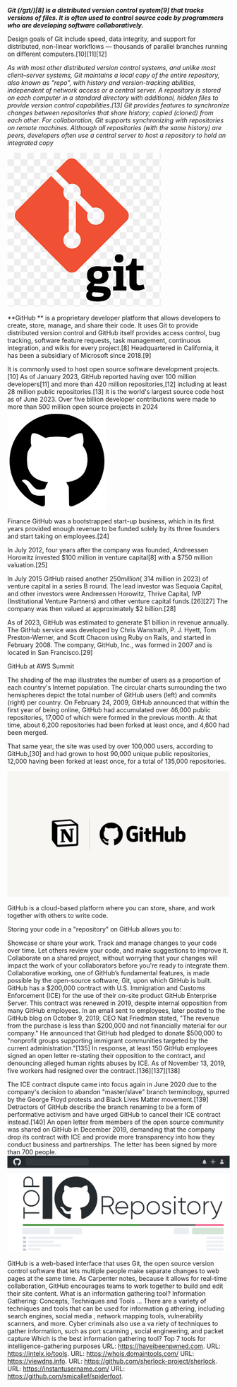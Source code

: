 ***Git (/ɡɪt/)[8] is a distributed version control system[9] that tracks versions of files. It is often used to control source code by programmers who are developing software collaboratively.***

Design goals of Git include speed, data integrity, and support for distributed, non-linear workflows — thousands of parallel branches running on different computers.[10][11][12]

*As with most other distributed version control systems, and unlike most client–server systems, Git maintains a local copy of the entire repository, also known as "repo", with history and version-tracking abilities, independent of network access or a central server. A repository is stored on each computer in a standard directory with additional, hidden files to provide version control capabilities.[13] Git provides features to synchronize changes between repositories that share history; copied (cloned) from each other. For collaboration, Git supports synchronizing with repositories on remote machines. Although all repositories (with the same history) are peers, developers often use a central server to host a repository to hold an integrated copy*


![git](https://github.com/ParvizSodatov/poip/blob/main/png-clipart-computer-icons-pro-git-github-logo-text-logo-thumbnail.png?raw=true)

**GitHub ** is a proprietary developer platform that allows developers to create, store, manage, and share their code. It uses Git to provide distributed version control and GitHub itself provides access control, bug tracking, software feature requests, task management, continuous integration, and wikis for every project.[8] Headquartered in California, it has been a subsidiary of Microsoft since 2018.[9]

It is commonly used to host open source software development projects.[10] As of January 2023, GitHub reported having over 100 million developers[11] and more than 420 million repositories,[12] including at least 28 million public repositories.[13] It is the world's largest source code host as of June 2023. Over five billion developer contributions were made to more than 500 million open source projects in 2024
![gitkhub](https://github.com/ParvizSodatov/poip/blob/main/%D0%91%D0%B5%D0%B7%20%D0%BD%D0%B0%D0%B7%D0%B2%D0%B0%D0%BD%D0%B8%D1%8F.png?raw=true)




Finance
GitHub was a bootstrapped start-up business, which in its first years provided enough revenue to be funded solely by its three founders and start taking on employees.[24]

In July 2012, four years after the company was founded, Andreessen Horowitz invested $100 million in venture capital[8] with a $750 million valuation.[25]

In July 2015 GitHub raised another $250 million (~$314 million in 2023) of venture capital in a series B round. The lead investor was Sequoia Capital, and other investors were Andreessen Horowitz, Thrive Capital, IVP (Institutional Venture Partners) and other venture capital funds.[26][27] The company was then valued at approximately $2 billion.[28]

As of 2023, GitHub was estimated to generate $1 billion in revenue annually.
The GitHub service was developed by Chris Wanstrath, P. J. Hyett, Tom Preston-Werner, and Scott Chacon using Ruby on Rails, and started in February 2008. The company, GitHub, Inc., was formed in 2007 and is located in San Francisco.[29]


GitHub at AWS Summit

The shading of the map illustrates the number of users as a proportion of each country's Internet population. The circular charts surrounding the two hemispheres depict the total number of GitHub users (left) and commits (right) per country.
On February 24, 2009, GitHub announced that within the first year of being online, GitHub had accumulated over 46,000 public repositories, 17,000 of which were formed in the previous month. At that time, about 6,200 repositories had been forked at least once, and 4,600 had been merged.

That same year, the site was used by over 100,000 users, according to GitHub,[30] and had grown to host 90,000 unique public repositories, 12,000 having been forked at least once, for a total of 135,000 repositories.



![gitkhub](https://github.com/ParvizSodatov/poip/blob/main/GitHub.png?raw=true)

GitHub is a cloud-based platform where you can store, share, and work together with others to write code.

Storing your code in a "repository" on GitHub allows you to:

Showcase or share your work.
Track and manage changes to your code over time.
Let others review your code, and make suggestions to improve it.
Collaborate on a shared project, without worrying that your changes will impact the work of your collaborators before you're ready to integrate them.
Collaborative working, one of GitHub’s fundamental features, is made possible by the open-source software, Git, upon which GitHub is built.
GitHub has a $200,000 contract with U.S. Immigration and Customs Enforcement (ICE) for the use of their on-site product GitHub Enterprise Server. This contract was renewed in 2019, despite internal opposition from many GitHub employees. In an email sent to employees, later posted to the GitHub blog on October 9, 2019, CEO Nat Friedman stated, "The revenue from the purchase is less than $200,000 and not financially material for our company." He announced that GitHub had pledged to donate $500,000 to "nonprofit groups supporting immigrant communities targeted by the current administration."[135] In response, at least 150 GitHub employees signed an open letter re-stating their opposition to the contract, and denouncing alleged human rights abuses by ICE. As of November 13, 2019, five workers had resigned over the contract.[136][137][138]

The ICE contract dispute came into focus again in June 2020 due to the company's decision to abandon "master/slave" branch terminology, spurred by the George Floyd protests and Black Lives Matter movement.[139] Detractors of GitHub describe the branch renaming to be a form of performative activism and have urged GitHub to cancel their ICE contract instead.[140] An open letter from members of the open source community was shared on GitHub in December 2019, demanding that the company drop its contract with ICE and provide more transparency into how they conduct business and partnerships. The letter has been signed by more than 700 people.
![ntr photo](https://github.com/ParvizSodatov/poip/blob/main/Top-10-Useful-Github-Repos-That-Every-Developer-Should-Follow.png?raw=true)

GitHub is a web-based interface that uses Git, the open source version control software that lets multiple people make separate changes to web pages at the same time. As Carpenter notes, because it allows for real-time collaboration, GitHub encourages teams to work together to build and edit their site content.
What is an information gathering tool?
Information Gathering: Concepts, Techniques and Tools ...
There are a variety of techniques and tools that can be used for information g
athering, including search engines, social media
, network mapping tools, vulnerability scanners, and more. Cyber criminals also use a va
riety of techniques to gather information, such as port scanning
, social engineering, and packet capture
Which is the best information gathering tool?
Top 7 tools for intelligence-gathering purposes
URL: https://haveibeenpwned.com.
URL: https://intelx.io/tools.
URL: https://whois.domaintools.com/
URL: https://viewdns.info.
URL: https://github.com/sherlock-project/sherlock.
URL: https://instantusername.com/
URL: https://github.com/smicallef/spiderfoot.

